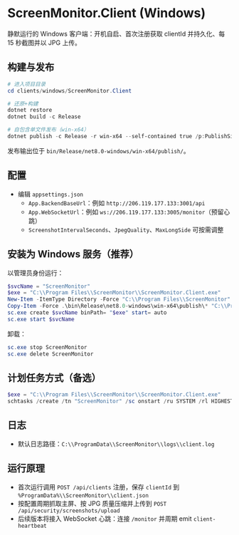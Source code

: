 # ScreenMonitor.Client (Windows)

静默运行的 Windows 客户端：开机自启、首次注册获取 clientId 并持久化、每 15 秒截图并以 JPG 上传。

## 构建与发布
```powershell
# 进入项目目录
cd clients/windows/ScreenMonitor.Client

# 还原+构建
dotnet restore
dotnet build -c Release

# 自包含单文件发布（win-x64）
dotnet publish -c Release -r win-x64 --self-contained true /p:PublishSingleFile=true
```

发布输出位于 `bin/Release/net8.0-windows/win-x64/publish/`。

## 配置
- 编辑 `appsettings.json`
  - `App.BackendBaseUrl`：例如 `http://206.119.177.133:3001/api`
  - `App.WebSocketUrl`：例如 `ws://206.119.177.133:3005/monitor`（预留心跳）
  - `ScreenshotIntervalSeconds`、`JpegQuality`、`MaxLongSide` 可按需调整

## 安装为 Windows 服务（推荐）
以管理员身份运行：
```powershell
$svcName = "ScreenMonitor"
$exe = "C:\\Program Files\\ScreenMonitor\\ScreenMonitor.Client.exe"
New-Item -ItemType Directory -Force "C:\\Program Files\\ScreenMonitor" | Out-Null
Copy-Item -Force .\bin\Release\net8.0-windows\win-x64\publish\* "C:\\Program Files\\ScreenMonitor\"
sc.exe create $svcName binPath= "$exe" start= auto
sc.exe start $svcName
```

卸载：
```powershell
sc.exe stop ScreenMonitor
sc.exe delete ScreenMonitor
```

## 计划任务方式（备选）
```powershell
$exe = "C:\\Program Files\\ScreenMonitor\\ScreenMonitor.Client.exe"
schtasks /create /tn "ScreenMonitor" /sc onstart /ru SYSTEM /rl HIGHEST /tr "$exe" /F
```

## 日志
- 默认日志路径：`C:\\ProgramData\\ScreenMonitor\\logs\\client.log`

## 运行原理
- 首次运行调用 `POST /api/clients` 注册，保存 `clientId` 到 `%ProgramData%\\ScreenMonitor\\client.json`
- 按配置周期抓取主屏、按 JPG 质量压缩并上传到 `POST /api/security/screenshots/upload`
- 后续版本将接入 WebSocket 心跳：连接 `/monitor` 并周期 emit `client-heartbeat`

